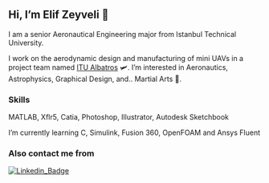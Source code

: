 ## Hi, I’m Elif Zeyveli 👋 
I am a senior Aeronautical Engineering major from Istanbul Technical University. 

I work on the aerodynamic design and manufacturing of mini UAVs in a project team named [ITU Albatros](https://www.linkedin.com/company/itualbatros/) :small_airplane:.
I’m interested in Aeronautics, Astrophysics, Graphical Design, and.. Martial Arts :cartwheeling:.

### Skills
MATLAB, Xflr5, Catia, Photoshop, Illustrator, Autodesk Sketchbook

I’m currently learning C, Simulink, Fusion 360, OpenFOAM and Ansys Fluent

### Also contact me from
[![Linkedin_Badge](https://img.shields.io/badge/LinkedIn-0077B5?style=for-the-badge&logo=linkedin&logoColor=white)](https://www.linkedin.com/in/elifzeyveli/)

<!---
zeyveli/zeyveli is a ✨ special ✨ repository because its `README.md` (this file) appears on your GitHub profile.
You can click the Preview link to take a look at your changes.
--->

